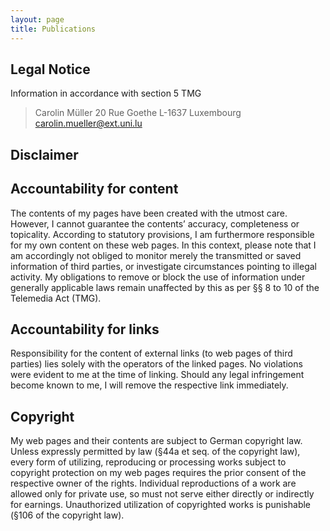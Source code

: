 ```yaml
---
layout: page
title: Publications
---
```


## Legal Notice

Information in accordance with section 5 TMG

> Carolin Müller
> 20 Rue Goethe
> L-1637 Luxembourg
> carolin.mueller@ext.uni.lu

## Disclaimer

## Accountability for content

The contents of my pages have been created with the utmost care. 
However, I cannot guarantee the contents’ accuracy, completeness or topicality. 
According to statutory provisions, I am furthermore responsible for my own content on these web pages. 
In this context, please note that I am accordingly not obliged to monitor merely the transmitted or saved information of third parties, or investigate circumstances pointing to illegal activity. 
My obligations to remove or block the use of information under generally applicable laws remain unaffected by this as per §§ 8 to 10 of the Telemedia Act (TMG).

## Accountability for links

Responsibility for the content of external links (to web pages of third parties) lies solely with the operators of the linked pages. 
No violations were evident to me at the time of linking. Should any legal infringement become known to me, I will remove the respective link immediately.

## Copyright

My web pages and their contents are subject to German copyright law. 
Unless expressly permitted by law (§44a et seq. of the copyright law), every form of utilizing, 
reproducing or processing works subject to copyright protection on my web pages requires the prior consent of the respective owner of the rights. 
Individual reproductions of a work are allowed only for private use, so must not serve either directly or indirectly for earnings. 
Unauthorized utilization of copyrighted works is punishable (§106 of the copyright law).
